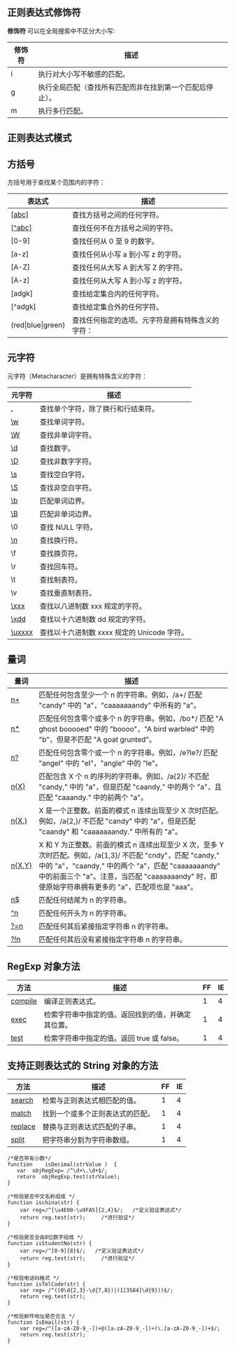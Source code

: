## 正则表达式修饰符

**修饰符** 可以在全局搜索中不区分大小写:

| 修饰符 | 描述                                                     |
| ------ | -------------------------------------------------------- |
| i      | 执行对大小写不敏感的匹配。                               |
| g      | 执行全局匹配（查找所有匹配而非在找到第一个匹配后停止）。 |
| m      | 执行多行匹配。                                           |

## 正则表达式模式

## 方括号

方括号用于查找某个范围内的字符：

| 表达式                                                       | 描述                                             |
| ------------------------------------------------------------ | ------------------------------------------------ |
| [[abc\]](http://www.runoob.com/jsref/jsref-regexp-charset.html) | 查找方括号之间的任何字符。                       |
| [[^abc\]](http://www.runoob.com/jsref/jsref-regexp-charset-not.html) | 查找任何不在方括号之间的字符。                   |
| [0-9]                                                        | 查找任何从 0 至 9 的数字。                       |
| [a-z]                                                        | 查找任何从小写 a 到小写 z 的字符。               |
| [A-Z]                                                        | 查找任何从大写 A 到大写 Z 的字符。               |
| [A-z]                                                        | 查找任何从大写 A 到小写 z 的字符。               |
| [adgk]                                                       | 查找给定集合内的任何字符。                       |
| [^adgk]                                                      | 查找给定集合外的任何字符。                       |
| (red\|blue\|green)                                           | 查找任何指定的选项。元字符是拥有特殊含义的字符： |



## 元字符

元字符（Metacharacter）是拥有特殊含义的字符：

| 元字符                                                       | 描述                                        |
| ------------------------------------------------------------ | ------------------------------------------- |
| [.](http://www.runoob.com/jsref/jsref-regexp-dot.html)       | 查找单个字符，除了换行和行结束符。          |
| [\w](http://www.runoob.com/jsref/jsref-regexp-wordchar.html) | 查找单词字符。                              |
| [\W](http://www.runoob.com/jsref/jsref-regexp-wordchar-non.html) | 查找非单词字符。                            |
| [\d](http://www.runoob.com/jsref/jsref-regexp-digit.html)    | 查找数字。                                  |
| [\D](http://www.runoob.com/jsref/jsref-regexp-digit-non.html) | 查找非数字字符。                            |
| [\s](http://www.runoob.com/jsref/jsref-regexp-whitespace.html) | 查找空白字符。                              |
| [\S](http://www.runoob.com/jsref/jsref-regexp-whitespace-non.html) | 查找非空白字符。                            |
| [\b](http://www.runoob.com/jsref/jsref-regexp-begin.html)    | 匹配单词边界。                              |
| [\B](http://www.runoob.com/jsref/jsref-regexp-begin-not.html) | 匹配非单词边界。                            |
| \0                                                           | 查找 NULL 字符。                            |
| [\n](http://www.runoob.com/jsref/jsref-regexp-newline.html)  | 查找换行符。                                |
| \f                                                           | 查找换页符。                                |
| \r                                                           | 查找回车符。                                |
| \t                                                           | 查找制表符。                                |
| \v                                                           | 查找垂直制表符。                            |
| [\xxx](http://www.runoob.com/jsref/jsref-regexp-octal.html)  | 查找以八进制数 xxx 规定的字符。             |
| [\xdd](http://www.runoob.com/jsref/jsref-regexp-hex.html)    | 查找以十六进制数 dd 规定的字符。            |
| [\uxxxx](http://www.runoob.com/jsref/jsref-regexp-unicode-hex.html) | 查找以十六进制数 xxxx 规定的 Unicode 字符。 |

## 量词

| 量词                                                         | 描述                                                         |
| ------------------------------------------------------------ | ------------------------------------------------------------ |
| [n+](http://www.runoob.com/jsref/jsref-regexp-onemore.html)  | 匹配任何包含至少一个 n 的字符串。例如，/a+/ 匹配 "candy" 中的 "a"，"caaaaaaandy" 中所有的 "a"。 |
| [n*](http://www.runoob.com/jsref/jsref-regexp-zeromore.html) | 匹配任何包含零个或多个 n 的字符串。例如，/bo*/ 匹配 "A ghost booooed" 中的 "boooo"，"A bird warbled" 中的 "b"，但是不匹配 "A goat grunted"。 |
| [n?](http://www.runoob.com/jsref/jsref-regexp-zeroone.html)  | 匹配任何包含零个或一个 n 的字符串。例如，/e?le?/ 匹配 "angel" 中的 "el"，"angle" 中的 "le"。 |
| [n{X}](http://www.runoob.com/jsref/jsref-regexp-nx.html)     | 匹配包含 X 个 n 的序列的字符串。例如，/a{2}/ 不匹配 "candy," 中的 "a"，但是匹配 "caandy," 中的两个 "a"，且匹配 "caaandy." 中的前两个 "a"。 |
| [n{X,}](http://www.runoob.com/jsref/jsref-regexp-nxcomma.html) | X 是一个正整数。前面的模式 n 连续出现至少 X 次时匹配。例如，/a{2,}/ 不匹配 "candy" 中的 "a"，但是匹配 "caandy" 和 "caaaaaaandy." 中所有的 "a"。 |
| [n{X,Y}](http://www.runoob.com/jsref/jsref-regexp-nxy.html)  | X 和 Y 为正整数。前面的模式 n 连续出现至少 X 次，至多 Y 次时匹配。例如，/a{1,3}/ 不匹配 "cndy"，匹配 "candy," 中的 "a"，"caandy," 中的两个 "a"，匹配 "caaaaaaandy" 中的前面三个 "a"。注意，当匹配 "caaaaaaandy" 时，即使原始字符串拥有更多的 "a"，匹配项也是 "aaa"。 |
| [n$](http://www.runoob.com/jsref/jsref-regexp-ndollar.html)  | 匹配任何结尾为 n 的字符串。                                  |
| [^n](http://www.runoob.com/jsref/jsref-regexp-ncaret.html)   | 匹配任何开头为 n 的字符串。                                  |
| [?=n](http://www.runoob.com/jsref/jsref-regexp-nfollow.html) | 匹配任何其后紧接指定字符串 n 的字符串。                      |
| [?!n](http://www.runoob.com/jsref/jsref-regexp-nfollow-not.html) | 匹配任何其后没有紧接指定字符串 n 的字符串。                  |

## RegExp 对象方法

| 方法                                                         | 描述                                               | FF   | IE   |
| ------------------------------------------------------------ | -------------------------------------------------- | ---- | ---- |
| [compile](http://www.runoob.com/jsref/jsref-regexp-compile.html) | 编译正则表达式。                                   | 1    | 4    |
| [exec](http://www.runoob.com/jsref/jsref-exec-regexp.html)   | 检索字符串中指定的值。返回找到的值，并确定其位置。 | 1    | 4    |
| [test](http://www.runoob.com/jsref/jsref-test-regexp.html)   | 检索字符串中指定的值。返回 true 或 false。         | 1    | 4    |

## 支持正则表达式的 String 对象的方法

| 方法                                                   | 描述                             | FF   | IE   |
| ------------------------------------------------------ | -------------------------------- | ---- | ---- |
| [search](http://www.runoob.com/js/jsref-search.html)   | 检索与正则表达式相匹配的值。     | 1    | 4    |
| [match](http://www.runoob.com/js/jsref-match.html)     | 找到一个或多个正则表达式的匹配。 | 1    | 4    |
| [replace](http://www.runoob.com/js/jsref-replace.html) | 替换与正则表达式匹配的子串。     | 1    | 4    |
| [split](http://www.runoob.com/js/jsref-split.html)     | 把字符串分割为字符串数组。       | 1    | 4    |





```
/*是否带有小数*/
function    isDecimal(strValue )  {  
   var  objRegExp= /^\d+\.\d+$/;
   return  objRegExp.test(strValue);  
}  

/*校验是否中文名称组成 */
function ischina(str) {
    var reg=/^[\u4E00-\u9FA5]{2,4}$/;   /*定义验证表达式*/
    return reg.test(str);     /*进行验证*/
}

/*校验是否全由8位数字组成 */
function isStudentNo(str) {
    var reg=/^[0-9]{8}$/;   /*定义验证表达式*/
    return reg.test(str);     /*进行验证*/
}

/*校验电话码格式 */
function isTelCode(str) {
    var reg= /^((0\d{2,3}-\d{7,8})|(1[3584]\d{9}))$/;
    return reg.test(str);
}

/*校验邮件地址是否合法 */
function IsEmail(str) {
    var reg=/^([a-zA-Z0-9_-])+@([a-zA-Z0-9_-])+(\.[a-zA-Z0-9_-])+$/;
    return reg.test(str);
}
```